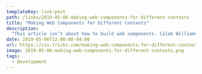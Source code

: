 ```yaml
---
templateKey: link-post
path: /links/2019-05-06-making-web-components-for-different-contexts
title: "Making Web Components for Different Contexts"
description:
  "This article isn’t about how to build web components. Caleb Williams already wrote a comprehensive guide about that recently. Let’s talk about how to work with them, what to consider when making them, and how to embrace them in your projects. "
date: 2019-05-06T12:00:00-04:00
url: https://css-tricks.com/making-web-components-for-different-contexts/
image: 2019-05-06-making-web-components-for-different-contexts.png
tags:
  - Development
---
```

